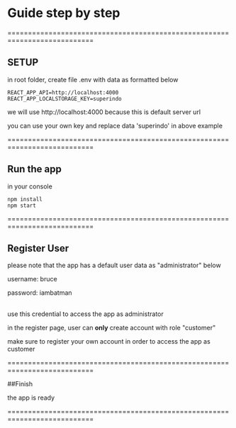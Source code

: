 

# Guide step by step



===========================================================================

## SETUP

in root folder, create file .env with data as formatted below


    REACT_APP_API=http://localhost:4000
    REACT_APP_LOCALSTORAGE_KEY=superindo

we will use 
http://localhost:4000
because this is default server url

you can use your own key and replace data 'superindo' in above example


===========================================================================

## Run the app

in your console

    npm install
    npm start

===========================================================================

## Register User


please note that the app has a default user data as "administrator" below
<br/>


username: bruce

password: iambatman


<br/>
use this credential to access the app as administrator

in the register page, user can **only** create account with role "customer"

make sure to register your own account in order to access the app as customer


===========================================================================


##Finish

the app is ready



===========================================================================



